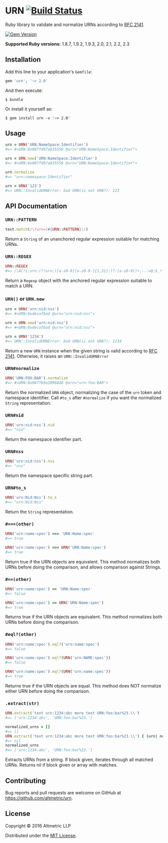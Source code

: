 # URN [![Build Status](https://travis-ci.org/altmetric/urn.svg?branch=master)](https://travis-ci.org/altmetric/urn)

Ruby library to validate and normalize URNs according to [RFC 2141](https://www.ietf.org/rfc/rfc2141.txt).

[![Gem Version](https://badge.fury.io/rb/urn.svg)](https://badge.fury.io/rb/urn)  

**Supported Ruby versions:** 1.8.7, 1.9.2, 1.9.3, 2.0, 2.1, 2.2, 2.3

## Installation

Add this line to your application's `Gemfile`:

```ruby
gem 'urn', '~> 2.0'
```

And then execute:

    $ bundle

Or install it yourself as:

    $ gem install urn -v '~> 2.0'

## Usage

```ruby
urn = URN('URN:NameSpace:Identifier')
#=> #<URN:0x007fd97a835558 @urn="URN:NameSpace:Identifier">

urn = URN.new('URN:NameSpace:Identifier')
#=> #<URN:0x007fd97a835558 @urn="URN:NameSpace:Identifier">

urn.normalize
#=> "urn:namespace:Identifier"

urn = URN('123')
#=> URN::InvalidURNError: bad URN(is not URN?): 123
```

## API Documentation

### `URN::PATTERN`
```ruby
text.match(/\?urn=(#{URN::PATTERN})/)
```
Return a `String` of an unanchored regular expression suitable for matching URNs.

### `URN::REGEX`
```ruby
URN::REGEX
#=> /\A(?i:urn:(?!urn:)[a-z0-9][a-z0-9-]{1,31}:(?:[a-z0-9()+,-.:=@;$_!*']|%[0-9a-f]{2})+)\z/
```
Return a `Regexp` object with the anchored regular expression suitable to match a URN.

### `URN()` or `URN.new`
```ruby
urn = URN('urn:nid:nss')
#=> #<URN:0xdecafbad @urn="urn:nid:nss">

urn = URN.new('urn:nid:nss')
#=> #<URN:0xdecafbad @urn="urn:nid:nss">

urn = URN('1234')
#=> URN::InvalidURNError: bad URN(is not URN?): 1234
```
Return a new `URN` instance when the given string is valid according to [RFC 2141](https://www.ietf.org/rfc/rfc2141.txt). Otherwise, it raises an `URN::InvalidURNError`

### `URN#normalize`
```ruby
URN('URN:FOO:BAR').normalize
#=> #<URN:0x007fb9a3096848 @urn="urn:foo:BAR">
```
Return the normalized `URN` object, normalizing the case
of the `urn` token and namespace identifier. Call `#to_s` after `#normalize` if you want the normalized `String` representation.

### `URN#nid`
```ruby
URN('urn:nid:nss').nid
#=> "nid"
```
Return the namespace identifier part.

### `URN#nss`
```ruby
URN('urn:nid:nss').nss
#=> "nss"
```
Return the namespace specific string part.

### `URN#to_s`
```ruby
URN('urn:Nid:Nss').to_s
#=> "urn:Nid:Nss"
```
Return the `String` representation.

### `#===(other)`
```ruby
URN('urn:name:spec') === 'URN:Name:spec'
#=> true

URN('urn:name:spec') === URN('URN:Name:spec')
#=> true
```
Return true if the URN objects are equivalent. This method normalizes both URNs before doing the comparison, and allows comparison against Strings.

### `#==(other)`
```ruby
URN('urn:name:spec') == 'URN:Name:spec'
#=> false

URN('urn:name:spec') == URN('URN:Name:spec')
#=> true
```
Returns true if the URN objects are equivalent. This method normalizes both URNs before doing the comparison.

### `#eql?(other)`
```ruby
URN('urn:name:spec').eql?('urn:name:spec')
#=> false

URN('urn:name:spec').eql?(URN('urn:NAME:spec'))
#=> false

URN('urn:name:spec').eql?(URN('urn:name:spec'))
#=> true
```
Returns true if the URN objects are equal. This method does NOT normalize either URN before doing the comparison.

### `.extract(str)`
```ruby
URN.extract('text urn:1234:abc more text URN:foo:bar%23.\\')
#=> ['urn:1234:abc', 'URN:foo:bar%23.']

normalized_urns = []
#=> []
URN.extract('text urn:1234:abc more text URN:foo:bar%23.\\') { |urn| normalized_urns << URN(urn).normalize.to_s }
#=> nil
normalized_urns
#=> ['urn:1234:abc', 'URN:foo:bar%23.']
```
Extracts URNs from a string. If block given, iterates through all matched URNs. Returns nil if block given or array with matches.

## Contributing

Bug reports and pull requests are welcome on GitHub at https://github.com/altmetric/urn.

## License

Copyright © 2016 Altmetric LLP

Distributed under the [MIT License](http://opensource.org/licenses/MIT).
